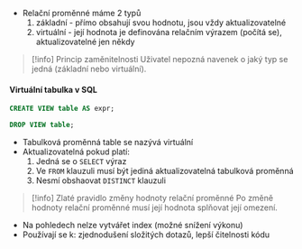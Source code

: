 - Relační proměnné máme 2 typů
	1) základní - přímo obsahují svou hodnotu, jsou vždy aktualizovatelné
	2) virtuální - její hodnota je definována relačním výrazem (počítá se), aktualizovatelné jen někdy
>[!info] Princip zaměnitelnosti
>Uživatel nepozná navenek o jaký typ se jedná (základní nebo virtuální).
#### Virtuální tabulka v SQL
```SQL
CREATE VIEW table AS expr;

DROP VIEW table;
```
- Tabulková proměnná table se nazývá virtuální
- Aktualizovatelná pokud platí:
	1) Jedná se o `SELECT` výraz
	2) Ve `FROM` klauzuli musí být jediná aktualizovatelná tabulková proměnná
	3) Nesmí obshaovat `DISTINCT` klauzuli
>[!info] Zlaté pravidlo změny hodnoty relační proměnné
> Po změně hodnoty relační proměnné musí její hodnota splňovat její omezení.
- Na pohledech nelze vytvářet index (možné snížení výkonu)
- Používají se k: zjednodušení složitých dotazů, lepší čitelnosti kódu